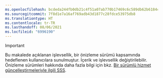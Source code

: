 ```yaml
---
ms.openlocfilehash: bcdeda244fb0db21c4f51a07ab770b17469c6c589db62b6184c78245c4ba2ca5
ms.sourcegitcommit: 7f8d1e7a16af769adb43d1877c28fdce53975db8
ms.translationtype: HT
ms.contentlocale: tr-TR
ms.lasthandoff: 08/06/2021
ms.locfileid: "6996190"
---
```

> [!IMPORTANT]
> Bu makalede açıklanan işlevsellik, bir önizleme sürümü kapsamında hedeflenen kullanıcılara sunulmuştur. İçerik ve işlevsellik değiştirilebilir. Önizleme sürümleri hakkında daha fazla bilgi için bkz. [Bir sürümlü hizmet güncelleştirmeleriyle ilgili SSS](/dynamics365/unified-operations/fin-and-ops/get-started/one-version).